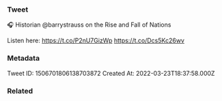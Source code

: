 ### Tweet
🎧 Historian @barrystrauss on the Rise and Fall of Nations

Listen here: https://t.co/P2nU7GizWp https://t.co/Dcs5Kc26wv

### Metadata
Tweet ID: 1506701806138703872
Created At: 2022-03-23T18:37:58.000Z

### Related

